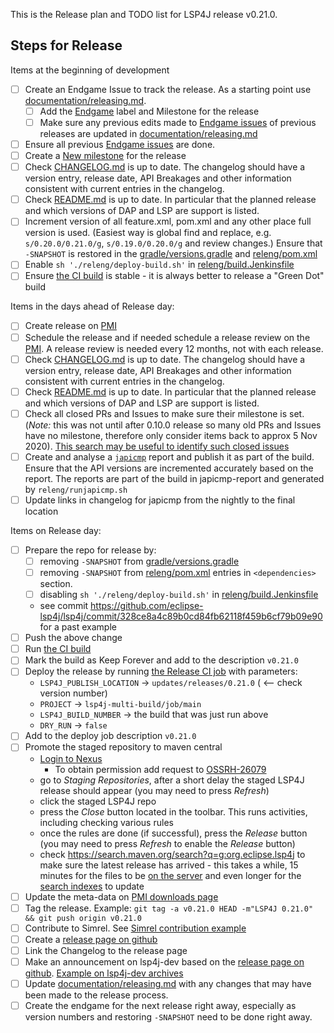 This is the Release plan and TODO list for LSP4J release v0.21.0.

## Steps for Release

Items at the beginning of development

- [ ] Create an Endgame Issue to track the release. As a starting point use [documentation/releasing.md](https://github.com/eclipse-lsp4j/lsp4j/blob/main/documentation/releasing.md).
    - [ ] Add the [Endgame](https://github.com/eclipse-lsp4j/lsp4j/labels/endgame) label and Milestone for the release
    - [ ] Make sure any previous edits made to [Endgame issues](https://github.com/eclipse-lsp4j/lsp4j/labels/endgame) of previous releases are updated in [documentation/releasing.md](https://github.com/eclipse-lsp4j/lsp4j/blob/main/documentation/releasing.md)
- [ ] Ensure all previous [Endgame issues](https://github.com/eclipse-lsp4j/lsp4j/labels/endgame) are done.
- [ ] Create a [New milestone](https://github.com/eclipse-lsp4j/lsp4j/milestones/new) for the release
- [ ] Check [CHANGELOG.md](https://github.com/eclipse-lsp4j/lsp4j/blob/main/CHANGELOG.md) is up to date. The changelog should have a version entry, release date, API Breakages and other information consistent with current entries in the changelog.
- [ ] Check [README.md](https://github.com/eclipse-lsp4j/lsp4j/blob/main/README.md) is up to date. In particular that the planned release and which versions of DAP and LSP are support is listed.
- [ ] Increment version of all feature.xml, pom.xml and any other place full version is used. (Easiest way is global find and replace, e.g. `s/0.20.0/0.21.0/g`, `s/0.19.0/0.20.0/g` and review changes.) Ensure that `-SNAPSHOT` is restored in the [gradle/versions.gradle](https://github.com/eclipse-lsp4j/lsp4j/blob/main/gradle/versions.gradle) and  [releng/pom.xml](https://github.com/eclipse-lsp4j/lsp4j/blob/main/releng/pom.xml)
- [ ] Enable `sh './releng/deploy-build.sh'` in [releng/build.Jenkinsfile](https://github.com/eclipse-lsp4j/lsp4j/blob/main/releng/build.Jenkinsfile) 
- [ ] Ensure [the CI build](https://ci.eclipse.org/lsp4j/job/lsp4j-multi-build/job/main/) is stable - it is always better to release a "Green Dot" build

Items in the days ahead of Release day:

- [ ] Create release on [PMI](https://projects.eclipse.org/projects/technology.lsp4j)
- [ ] Schedule the release and if needed schedule a release review on the [PMI](https://projects.eclipse.org/projects/technology.lsp4j). A release review is needed every 12 months, not with each release.
- [ ] Check [CHANGELOG.md](https://github.com/eclipse-lsp4j/lsp4j/blob/main/CHANGELOG.md) is up to date. The changelog should have a version entry, release date, API Breakages and other information consistent with current entries in the changelog.
- [ ] Check [README.md](https://github.com/eclipse-lsp4j/lsp4j/blob/main/README.md) is up to date. In particular that the planned release and which versions of DAP and LSP are support is listed.
- [ ] Check all closed PRs and Issues to make sure their milestone is set. (*Note:* this was not until after 0.10.0 release so many old PRs and Issues have no milestone, therefore only consider items back to approx 5 Nov 2020). [This search may be useful to identify such closed issues](https://github.com/eclipse-lsp4j/lsp4j/issues?q=is%3Aclosed+no%3Amilestone+updated%3A%3E%3D2020-11-06)
- [ ] Create and analyse a [`japicmp`](https://siom79.github.io/japicmp/) report and publish it as part of the build. Ensure that the API versions are incremented accurately based on the report. The reports are part of the build in japicmp-report and generated by `releng/runjapicmp.sh`
- [ ] Update links in changelog for japicmp from the nightly to the final location

Items on Release day:

- [ ] Prepare the repo for release by:
    - [ ] removing `-SNAPSHOT` from [gradle/versions.gradle](https://github.com/eclipse-lsp4j/lsp4j/blob/main/gradle/versions.gradle)
    - [ ] removing `-SNAPSHOT` from [releng/pom.xml](https://github.com/eclipse-lsp4j/lsp4j/blob/main/releng/pom.xml) entries in `<dependencies>` section.
    - [ ] disabling `sh './releng/deploy-build.sh'` in [releng/build.Jenkinsfile](https://github.com/eclipse-lsp4j/lsp4j/blob/main/releng/build.Jenkinsfile) 
    - see commit https://github.com/eclipse-lsp4j/lsp4j/commit/328ce8a4c89b0cd84fb62118f459b6cf79b09e90 for a past example
- [ ] Push the above change
- [ ] Run [the CI build](https://ci.eclipse.org/lsp4j/job/lsp4j-multi-build/job/main/)
- [ ] Mark the build as Keep Forever and add to the description `v0.21.0`
- [ ] Deploy the release by running [the Release CI job](https://ci.eclipse.org/lsp4j/job/lsp4j-release-eclipse) with parameters:
    - `LSP4J_PUBLISH_LOCATION` -> `updates/releases/0.21.0` ( <-- check version number)
    - `PROJECT` -> `lsp4j-multi-build/job/main`
    - `LSP4J_BUILD_NUMBER` -> the build that was just run above
    - `DRY_RUN` -> `false`
- [ ] Add to the deploy job description `v0.21.0`
- [ ] Promote the staged repository to maven central
    - [Login to Nexus](https://oss.sonatype.org/#stagingRepositories)
        - To obtain permission add request to [OSSRH-26079](https://issues.sonatype.org/browse/OSSRH-26079)
    - go to *Staging Repositories*, after a short delay the staged LSP4J release should appear (you may need to press *Refresh*)
    - click the staged LSP4J repo
    - press the *Close* button located in the toolbar. This runs activities, including checking various rules
    - once the rules are done (if successful), press the *Release* button (you may need to press *Refresh* to enable the *Release* button)
    - check https://search.maven.org/search?q=g:org.eclipse.lsp4j to make sure the latest release has arrived - this takes a while, 15 minutes for the files to be [on the server](https://repo1.maven.org/maven2/org/eclipse/lsp4j/) and even longer for the [search indexes](https://search.maven.org/search?q=g:org.eclipse.lsp4j) to update
- [ ] Update the meta-data on [PMI downloads page](https://projects.eclipse.org/projects/technology.lsp4j/downloads)
- [ ] Tag the release. Example: `git tag -a v0.21.0 HEAD -m"LSP4J 0.21.0" && git push origin v0.21.0`
- [ ] Contribute to Simrel. See [Simrel contribution example](https://git.eclipse.org/r/#/c/158624/)
- [ ] Create a [release page on github](https://github.com/eclipse-lsp4j/lsp4j/releases/new)
- [ ] Link the Changelog to the release page
- [ ] Make an announcement on lsp4j-dev based on the [release page on github](https://github.com/eclipse-lsp4j/lsp4j/releases/tag/v0.21.0). [Example on lsp4j-dev archives](https://www.eclipse.org/lists/lsp4j-dev/msg00063.html)
- [ ] Update [documentation/releasing.md](https://github.com/eclipse-lsp4j/lsp4j/blob/main/documentation/releasing.md) with any changes that may have been made to the release process.
- [ ] Create the endgame for the next release right away, especially as version numbers and restoring `-SNAPSHOT` need to be done right away.
